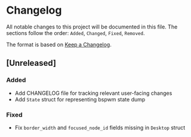 # Changelog

All notable changes to this project will be documented in this file. The
sections follow the order: `Added`, `Changed`, `Fixed`, `Removed`.

The format is based on [Keep a
Changelog](https://keepachangelog.com/en/1.0.0/).

## [Unreleased]

### Added

- Add CHANGELOG file for tracking relevant user-facing changes
- Add `State` struct for representing bspwm state dump

### Fixed

- Fix `border_width` and `focused_node_id` fields missing in `Desktop` struct